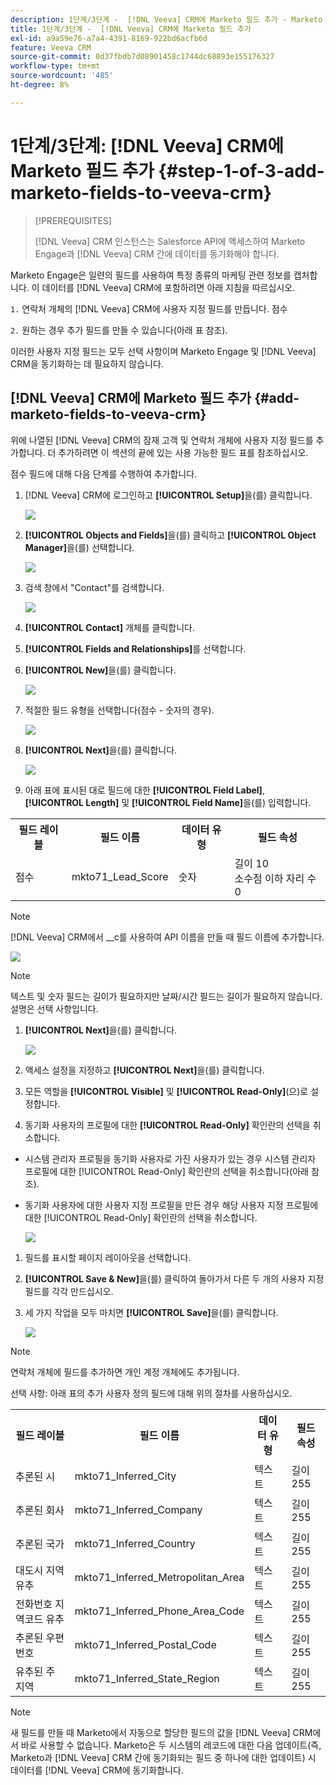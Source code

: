 ```yaml
---
description: 1단계/3단계 -  [!DNL Veeva] CRM에 Marketo 필드 추가 - Marketo 문서 - 제품 설명서
title: 1단계/3단계 -  [!DNL Veeva] CRM에 Marketo 필드 추가
exl-id: a9a59e76-a7a4-4391-8169-922bd6acfb6d
feature: Veeva CRM
source-git-commit: 0d37fbdb7d08901458c1744dc68893e155176327
workflow-type: tm+mt
source-wordcount: '485'
ht-degree: 8%

---
```


# 1단계/3단계: [!DNL Veeva] CRM에 Marketo 필드 추가 {#step-1-of-3-add-marketo-fields-to-veeva-crm}

>[!PREREQUISITES]
>
>[!DNL Veeva] CRM 인스턴스는 Salesforce API에 액세스하여 Marketo Engage과 [!DNL Veeva] CRM 간에 데이터를 동기화해야 합니다.

Marketo Engage은 일련의 필드를 사용하여 특정 종류의 마케팅 관련 정보를 캡처합니다. 이 데이터를 [!DNL Veeva] CRM에 포함하려면 아래 지침을 따르십시오.

`1.` 연락처 개체의 [!DNL Veeva] CRM에 사용자 지정 필드를 만듭니다. 점수

`2.` 원하는 경우 추가 필드를 만들 수 있습니다(아래 표 참조).

이러한 사용자 지정 필드는 모두 선택 사항이며 Marketo Engage 및 [!DNL Veeva] CRM을 동기화하는 데 필요하지 않습니다.

## [!DNL Veeva] CRM에 Marketo 필드 추가 {#add-marketo-fields-to-veeva-crm}

위에 나열된 [!DNL Veeva] CRM의 잠재 고객 및 연락처 개체에 사용자 지정 필드를 추가합니다. 더 추가하려면 이 섹션의 끝에 있는 사용 가능한 필드 표를 참조하십시오.

점수 필드에 대해 다음 단계를 수행하여 추가합니다.

1. [!DNL Veeva] CRM에 로그인하고 **[!UICONTROL Setup]**&#x200B;을(를) 클릭합니다.

   ![](assets/step-1-of-3-add-marketo-fields-1.png)

1. **[!UICONTROL Objects and Fields]**&#x200B;을(를) 클릭하고 **[!UICONTROL Object Manager]**&#x200B;을(를) 선택합니다.

   ![](assets/step-1-of-3-add-marketo-fields-2.png)

1. 검색 창에서 &quot;Contact&quot;를 검색합니다.

   ![](assets/step-1-of-3-add-marketo-fields-3.png)

1. **[!UICONTROL Contact]** 개체를 클릭합니다.

1. **[!UICONTROL Fields and Relationships]**&#x200B;를 선택합니다.

1. **[!UICONTROL New]**&#x200B;을(를) 클릭합니다.

   ![](assets/step-1-of-3-add-marketo-fields-4.png)

1. 적절한 필드 유형을 선택합니다(점수 - 숫자의 경우).

   ![](assets/step-1-of-3-add-marketo-fields-5.png)

1. **[!UICONTROL Next]**&#x200B;을(를) 클릭합니다.

   ![](assets/step-1-of-3-add-marketo-fields-6.png)

1. 아래 표에 표시된 대로 필드에 대한 **[!UICONTROL Field Label]**, **[!UICONTROL Length]** 및 **[!UICONTROL Field Name]**&#x200B;을(를) 입력합니다.

<table>
 <tbody>
  <tr>
   <th>필드 레이블
   <th>필드 이름
   <th>데이터 유형
   <th>필드 속성
  </tr>
  <tr>
   <td>점수</td>
   <td>mkto71_Lead_Score</td>
   <td>숫자</td>
   <td>길이 10<br/>
소수점 이하 자리 수 0</td>
  </tr>
 </tbody>
</table>

>[!NOTE]
>
>[!DNL Veeva] CRM에서 __c를 사용하여 API 이름을 만들 때 필드 이름에 추가합니다.

![](assets/step-1-of-3-add-marketo-fields-7.png)

>[!NOTE]
>
>텍스트 및 숫자 필드는 길이가 필요하지만 날짜/시간 필드는 길이가 필요하지 않습니다. 설명은 선택 사항입니다.

1. **[!UICONTROL Next]**&#x200B;을(를) 클릭합니다.

   ![](assets/step-1-of-3-add-marketo-fields-8.png)

1. 액세스 설정을 지정하고 **[!UICONTROL Next]**&#x200B;을(를) 클릭합니다.

1. 모든 역할을 **[!UICONTROL Visible]** 및 **[!UICONTROL Read-Only]**(으)로 설정합니다.

1. 동기화 사용자의 프로필에 대한 **[!UICONTROL Read-Only]** 확인란의 선택을 취소합니다.

* 시스템 관리자 프로필을 동기화 사용자로 가진 사용자가 있는 경우 시스템 관리자 프로필에 대한 [!UICONTROL Read-Only] 확인란의 선택을 취소합니다(아래 참조).
* 동기화 사용자에 대한 사용자 지정 프로필을 만든 경우 해당 사용자 지정 프로필에 대한 [!UICONTROL Read-Only] 확인란의 선택을 취소합니다.

  ![](assets/step-1-of-3-add-marketo-fields-9.png)

1. 필드를 표시할 페이지 레이아웃을 선택합니다.

1. **[!UICONTROL Save & New]**&#x200B;을(를) 클릭하여 돌아가서 다른 두 개의 사용자 지정 필드를 각각 만드십시오.

1. 세 가지 작업을 모두 마치면 **[!UICONTROL Save]**&#x200B;을(를) 클릭합니다.

   ![](assets/step-1-of-3-add-marketo-fields-10.png)

>[!NOTE]
>
>연락처 개체에 필드를 추가하면 개인 계정 개체에도 추가됩니다.

선택 사항: 아래 표의 추가 사용자 정의 필드에 대해 위의 절차를 사용하십시오.

<table>
 <tbody>
  <tr>
   <th>필드 레이블
   <th>필드 이름
   <th>데이터 유형
   <th>필드 속성
  </tr>
  <tr>
   <td>추론된 시</td>
   <td>mkto71_Inferred_City</td>
   <td>텍스트</td>
   <td>길이 255</td>
  </tr>
  <tr>
   <td>추론된 회사</td>
   <td>mkto71_Inferred_Company</td>
   <td>텍스트</td>
   <td>길이 255</td>
  </tr>
  <tr>
   <td>추론된 국가</td>
   <td>mkto71_Inferred_Country</td>
   <td>텍스트</td>
   <td>길이 255</td>
  </tr>
  <tr>
   <td>대도시 지역 유추</td>
   <td>mkto71_Inferred_Metropolitan_Area</td>
   <td>텍스트</td>
   <td>길이 255</td>
  </tr>
  <tr>
   <td>전화번호 지역코드 유추</td>
   <td>mkto71_Inferred_Phone_Area_Code</td>
   <td>텍스트</td>
   <td>길이 255</td>
  </tr>
  <tr>
   <td>추론된 우편번호</td>
   <td>mkto71_Inferred_Postal_Code</td>
   <td>텍스트</td>
   <td>길이 255</td>
  </tr>
  <tr>
   <td>유추된 주 지역</td>
   <td>mkto71_Inferred_State_Region</td>
   <td>텍스트</td>
   <td>길이 255</td>
  </tr>
 </tbody>
</table>

>[!NOTE]
>
>새 필드를 만들 때 Marketo에서 자동으로 할당한 필드의 값을 [!DNL Veeva] CRM에서 바로 사용할 수 없습니다. Marketo은 두 시스템의 레코드에 대한 다음 업데이트(즉, Marketo과 [!DNL Veeva] CRM 간에 동기화되는 필드 중 하나에 대한 업데이트) 시 데이터를 [!DNL Veeva] CRM에 동기화합니다.
